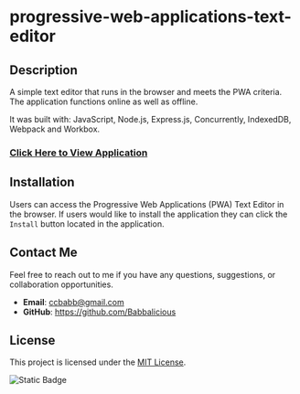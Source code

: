 # progressive-web-applications-text-editor

## **Description**

A simple text editor that runs in the browser and meets the PWA criteria. The application functions online as well as offline.

It was built with: JavaScript, Node.js, Express.js, Concurrently, IndexedDB, Webpack and Workbox.

### [Click Here to View Application](https://progressive-web-applications-text-editor.onrender.com)

## Installation

Users can access the Progressive Web Applications (PWA) Text Editor in the browser. If users would like to install the application they can click the `Install` button located in the application.

## Contact Me

Feel free to reach out to me if you have any questions, suggestions, or collaboration opportunities.

- **Email**: ccbabb@gmail.com
- **GitHub**: https://github.com/Babbalicious

## License

This project is licensed under the [MIT License](https://opensource.org/licenses/MIT).

![Static Badge](https://img.shields.io/badge/license-MIT-brightgreen)
